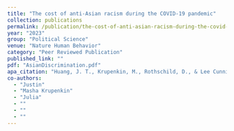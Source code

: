 ```yaml
---
title: "The cost of anti-Asian racism during the COVID-19 pandemic"
collection: publications
permalink: /publication/the-cost-of-anti-asian-racism-during-the-covid-19-pandemic
year: "2023"
group: "Political Science"
venue: "Nature Human Behavior"
category: "Peer Reviewed Publication"
published_link: ""
pdf: "AsianDiscrimination.pdf"
apa_citation: "Huang, J. T., Krupenkin, M., Rothschild, D., & Lee Cunningham, J. (2023). The cost of anti-Asian racism during the COVID-19 pandemic. Nature Human Behaviour, 7(5), 682-695. https://doi.org/10.1038/s41562-022-01493-6"
co-authors:
  - "Justin"
  - "Masha Krupenkin"
  - "Julia"
  - ""
  - ""
  - ""
---
```

